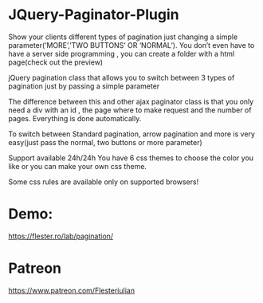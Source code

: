 # JQuery-Paginator-Plugin
Show your clients different types of pagination just changing a simple parameter(‘MORE’,’TWO BUTTONS’ OR ‘NORMAL’). You don’t even have to have a server side programming , you can create a folder with a html page(check out the preview)

jQuery pagination class that allows you to switch between 3 types of pagination just by passing a simple parameter

The difference between this and other ajax paginator class is that you only need a div with an id , the page where to make request and the number of pages. Everything is done automatically.

To switch between Standard pagination, arrow pagination and more is very easy(just pass the normal, two buttons or more parameter)

Support available 24h/24h You have 6 css themes to choose the color you like or you can make your own css theme.

Some css rules are available only on supported browsers!

# Demo:
https://flester.ro/lab/pagination/

# Patreon
<a href="https://www.patreon.com/Flesteriulian">https://www.patreon.com/Flesteriulian</a>
